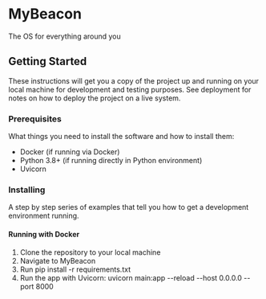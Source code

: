 # MyBeacon

The OS for everything around you

## Getting Started

These instructions will get you a copy of the project up and running on your local machine for development and testing purposes. See deployment for notes on how to deploy the project on a live system.

### Prerequisites

What things you need to install the software and how to install them:

- Docker (if running via Docker)
- Python 3.8+ (if running directly in Python environment)
- Uvicorn

### Installing

A step by step series of examples that tell you how to get a development environment running.

#### Running with Docker

1. Clone the repository to your local machine
2. Navigate to MyBeacon
3. Run pip install -r requirements.txt
4. Run the app with Uvicorn: uvicorn main:app --reload --host 0.0.0.0 --port 8000



